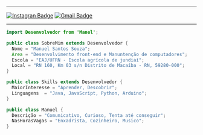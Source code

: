<hr>

  [![Instagran Badge](https://img.shields.io/badge/Instagram-E4405F?style=flatsquare&logo=instagram&logoColor=white&link=https://https://www.instagram.com/manel.rar/)](https://www.instagram.com/manel.rar)
  [![Gmail Badge](https://img.shields.io/badge/-Gmail-c14438?style=flat-square&logo=Gmail&logoColor=white&link=mailto:*manuel.santos.souza.23@gmail.com)](mailto:*manuel.santos.souza.23@gmail.com)
  
<hr>

```java
import Desenvolvedor from 'Manel';

public class SobreMim extends Desenvolvedor {
  Nome = "Manuel Santos Souza";
  Area = "Desenvolvimento front-end e Manuntenção de computadores";
  Escola = "EAJ/UFRN - Escola agrícola de jundiaí";
  Local = "RN 160, Km 03 s/n Distrito de Macaíba - RN, 59280-000";
}

public class Skills extends Desenvolvedor {
  MaiorInteresse = "Aprender, Descobrir";
  Linguagens  = "Java, JavaScript, Python, Arduino"; 
}

public class Manuel {
  Descrição = "Comunicativo, Curioso, Tenta até conseguir";
  NasHorasVagas = "Enxadrista, Cozinheiro, Musico";
}

```
<!---
manuelzzz/manuelzzz is a ✨ special ✨ repository because its `README.md` (this file) appears on your GitHub profile.
You can click the Preview link to take a look at your changes.
--->

